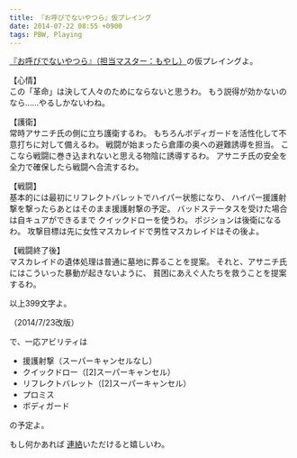 ```yaml
---
title: 『お呼びでないやつら』仮プレイング
date: 2014-07-22 08:55 +0900
tags: PBW, Playing
---
```


[『お呼びでないやつら』（担当マスター：もやし）](http://t-walker.jp/eb/adventure/op.cgi?sceid=18054)の仮プレイングよ。

【心情】  
この「革命」は決して人々のためにならないと思うわ。
もう説得が効かないのなら……やるしかないわね。

【護衛】  
常時アサニチ氏の側に立ち護衛するわ。
もちろんボディガードを活性化して不意打ちに対して備えるわ。
戦闘が始まったら倉庫の奥への避難誘導を担当。
ここなら戦闘に巻き込まれないと思える物陰に誘導するわ。
アサニチ氏の安全を全力で確保したら戦闘へ合流するわ。

【戦闘】  
基本的には最初にリフレクトバレットでハイパー状態になり、
ハイパー援護射撃を撃ったらあとはそのまま援護射撃の予定。
バッドステータスを受けた場合は自キュアができるまで
クイックドローを使うわ。
ポジションは後衛になるわ。
攻撃目標は先に女性マスカレイドで男性マスカレイドはその後よ。

【戦闘終了後】  
マスカレイドの遺体処理は普通に墓地に葬ることを提案。
それと、アサニチ氏にはこういった暴動が起きないように、
貧困にあえぐ人たちを救うことを提案するわ。

以上399文字よ。

（2014/7/23改版）


で、一応アビリティは

* 援護射撃（スーパーキャンセルなし）
* クイックドロー（\[2\]スーパーキャンセル）
* リフレクトバレット（\[2\]スーパーキャンセル）
* プロミス
* ボディガード

の予定よ。

もし何かあれば
[連絡](http://t-walker.jp/eb/status/letter.cgi?chrid=c28515)いただけると嬉しいわ。
